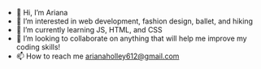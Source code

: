 - 👋 Hi, I’m Ariana
- 👀 I’m interested in web development, fashion design, ballet, and hiking
- 🌱 I’m currently learning JS, HTML, and CSS
- 💞️ I’m looking to collaborate on anything that will help me improve my coding skills!
- 📫 How to reach me arianaholley612@gmail.com

<!---
ari456/ari456 is a ✨ special ✨ repository because its `README.md` (this file) appears on your GitHub profile.
You can click the Preview link to take a look at your changes.
--->
